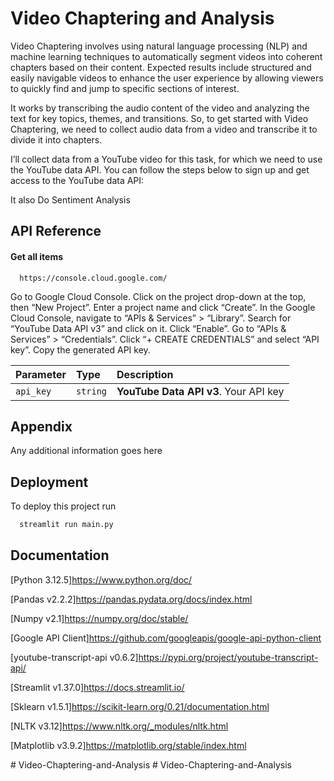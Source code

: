 
# Video Chaptering and Analysis

Video Chaptering involves using natural language processing (NLP) and machine learning techniques to automatically segment videos into coherent chapters based on their content. Expected results include structured and easily navigable videos to enhance the user experience by allowing viewers to quickly find and jump to specific sections of interest.

It works by transcribing the audio content of the video and analyzing the text for key topics, themes, and transitions. So, to get started with Video Chaptering, we need to collect audio data from a video and transcribe it to divide it into chapters.

I’ll collect data from a YouTube video for this task, for which we need to use the YouTube data API. You can follow the steps below to sign up and get access to the YouTube data API:

It also Do Sentiment Analysis



## API Reference

#### Get all items

```http
  https://console.cloud.google.com/
```
Go to Google Cloud Console.
Click on the project drop-down at the top, then “New Project”.
Enter a project name and click “Create”.
In the Google Cloud Console, navigate to “APIs & Services” > “Library”.
Search for “YouTube Data API v3” and click on it.
Click “Enable”.
Go to “APIs & Services” > “Credentials”.
Click “+ CREATE CREDENTIALS” and select “API key”.
Copy the generated API key.

| Parameter | Type     | Description                |
| :-------- | :------- | :------------------------- |
| `api_key` | `string` | **YouTube Data API v3**. Your API key |





## Appendix

Any additional information goes here




## Deployment

To deploy this project run

```bash
  streamlit run main.py
```


## Documentation
[Python 3.12.5]https://www.python.org/doc/

[Pandas v2.2.2]https://pandas.pydata.org/docs/index.html

[Numpy v2.1]https://numpy.org/doc/stable/

[Google API Client]https://github.com/googleapis/google-api-python-client

[youtube-transcript-api v0.6.2]https://pypi.org/project/youtube-transcript-api/

[Streamlit v1.37.0]https://docs.streamlit.io/

[Sklearn v1.5.1]https://scikit-learn.org/0.21/documentation.html

[NLTK v3.12]https://www.nltk.org/_modules/nltk.html

[Matplotlib v3.9.2]https://matplotlib.org/stable/index.html








#   V i d e o - C h a p t e r i n g - a n d - A n a l y s i s  
 #   V i d e o - C h a p t e r i n g - a n d - A n a l y s i s  
 